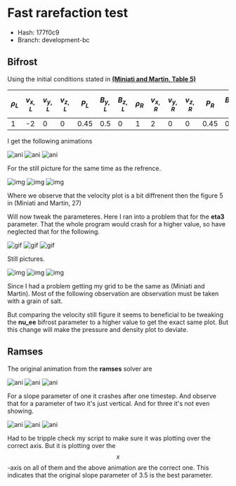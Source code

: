 <script
  src="https://cdn.mathjax.org/mathjax/latest/MathJax.js?config=TeX-AMS-MML_HTMLorMML"
  type="text/javascript">
</script>
# Fast rarefaction test

* Hash: 177f0c9
* Branch: development-bc

## Bifrost

Using the initial conditions stated in **[(Miniati and Martin, Table 5)](https://arxiv.org/pdf/1103.1878.pdf)** 

|$$\rho_L$$|$$v_{x,L}$$|$$v_{y,L}$$|$$v_{z,L}$$|$$P_L$$|$$B_{y,L}$$|$$B_{z,L}$$|$$\rho_R$$|$$v_{x,R}$$|$$v_{y,R}$$|$$v_{z,R}$$|$$P_R$$|$$B_{y,R}$$|$$B_{z,R}$$|
|---|---|---|---|---|---|---|---|---|---|---|---|---|---|
|1|-2|0|0|0.45|0.5|0|1|2|0|0|0.45|0.5|0|

I get the following animations 


![ani](images/fast_raref/og/rj4d_p.gif)
![ani](images/fast_raref/og/rj4d_v.gif)
![ani](images/fast_raref/og/rj4d_rho.gif)


For the still picture for the same time as the refrence.  


![img](images/fast_raref/og/rj4d_p_16.png)
![img](images/fast_raref/og/rj4d_v_16.png)
![img](images/fast_raref/og/rj4d_rho_16.png)


Where we observe that the velocity plot is a bit diffrenent then the figure 5 in (Miniati and Martin, 27) 


Will now tweak the parameteres. 
Here I ran into a problem that for the **eta3** parameter. 
That the whole program would crash for a higher value, so have neglected that for the following. 

![gif](images/fast_raref/changes/rj4d_p.gif)
![gif](images/fast_raref/changes/rj4d_v.gif)
![gif](images/fast_raref/changes/rj4d_rho.gif)

Still pictures. 

![img](images/fast_raref/changes/rj4d_p_16.png)
![img](images/fast_raref/changes/rj4d_v_16.png)
![img](images/fast_raref/changes/rj4d_rho_16.png)


Since I had a problem getting my grid to be the same as (Miniati and Martin). 
Most of the following observation are observation must be taken with a grain of salt. 

But comparing the velocity still figure it seems to beneficial to be tweaking the **nu_ee** bifrost parameter to a higher value to get the exact same plot. 
But this change will make the pressure and density plot to deviate. 


## Ramses
The original animation from the **ramses** solver are


![ani](images/fast_raref/ramses_og/rj4d_p.gif)
![ani](images/fast_raref/ramses_og/rj4d_v.gif)
![ani](images/fast_raref/ramses_og/rj4d_rho.gif)

For a slope parameter of one it crashes after one timestep. 
And observe that for a parameter of two it's just vertical. 
And for three it's not even showing.

![ani](images/fast_raref/ramses_changes/rj4d_p.gif)
![ani](images/fast_raref/ramses_changes/rj4d_v.gif)
![ani](images/fast_raref/ramses_changes/rj4d_rho.gif)


Had to be tripple check my script to make sure it was plotting over the correct axis. 
But it is plotting over the $$x$$-axis on all of them and the above animation are the correct one. 
This indicates that the original slope parameter of 3.5 is the best parameter.
